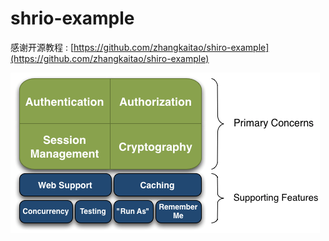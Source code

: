 # shrio-example
感谢开源教程 : [https://github.com/zhangkaitao/shiro-example](https://github.com/zhangkaitao/shiro-example)

![t](https://github.com/l81893521/shiro-demo/blob/master/images/1.png)